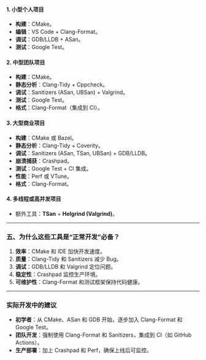 #### 1. 小型个人项目

- **构建**：CMake。
- **编辑**：VS Code + Clang-Format。
- **调试**：GDB/LLDB + ASan。
- **测试**：Google Test。

#### 2. 中型团队项目

- **构建**：CMake。
- **静态分析**：Clang-Tidy + Cppcheck。
- **调试**：Sanitizers (ASan, UBSan) + Valgrind。
- **测试**：Google Test。
- **格式**：Clang-Format（集成到 CI）。

#### 3. 大型商业项目

- **构建**：CMake 或 Bazel。
- **静态分析**：Clang-Tidy + Coverity。
- **调试**：Sanitizers (ASan, TSan, UBSan) + GDB/LLDB。
- **崩溃捕获**：Crashpad。
- **测试**：Google Test + CI 集成。
- **性能**：Perf 或 VTune。
- **格式**：Clang-Format。

#### 4. 多线程或高并发项目

- 额外工具：**TSan** + **Helgrind (Valgrind)**。

---

### 五、为什么这些工具是“正常开发”必备？

1. **效率**：CMake 和 IDE 加快开发速度。
2. **质量**：Clang-Tidy 和 Sanitizers 减少 Bug。
3. **调试**：GDB/LLDB 和 Valgrind 定位问题。
4. **稳定性**：Crashpad 监控生产环境。
5. **可维护性**：Clang-Format 和测试框架保持代码健康。

---

### 实际开发中的建议

- **初学者**：从 CMake、ASan 和 GDB 开始，逐步加入 Clang-Format 和 Google Test。
- **团队开发**：强制使用 Clang-Format 和 Sanitizers，集成到 CI（如 GitHub Actions）。
- **生产部署**：加上 Crashpad 和 Perf，确保上线后可监控。